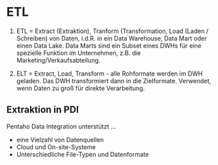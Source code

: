 # ETL

1. ETL = Extract (Extraktion), Tranform (Transformation, Load (Laden / Schreiben) von Daten, i.d.R. in ein Data Warehouse, Data Mart oder einen Data Lake.
Data Marts sind ein Subset eines DWHs für eine spezielle Funktion im Unternehmen, z.B. die Marketing/Verkaufsabteilung.

2. ELT = Extract, Load, Transform - alle Rohformate werden im DWH geladen. Das DWH transformiert dann in die Zielformate. Verwendet, wenn Daten zu groß für direkte Verarbeitung.

## Extraktion in PDI

Pentaho Data Integration unterstützt ...

* eine Vielzahl von Datenquellen
* Cloud und On-site-Systeme
* Unterschiedliche File-Typen und Datenformate

